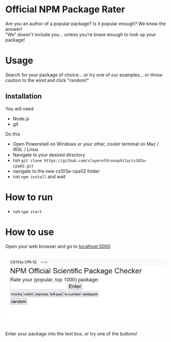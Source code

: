 # Official NPM Package Rater

Are you an author of a popular package? Is it popular enough? We know the answer!     
"We" doesn't include you... unless you're brave enough to look up your package!

# Usage

Search for your package of choice... or try one of our examples... or throw caution to the wind and click "random!"

## Installation
You will need    
* Node.js
* git

Do this    
* Open Powershell on Windows or your other, cooler terminal on Mac / WSL / Linux
* Navigate to your desired directory
* run `git clone https://github.com/slayerofdrosophila/cs103a-cpa02.git`
* navigate to the new cs103a-cpa02 folder
* run `npm install` and wait

# How to run

* run `npm start`

# How to use

Open your web browser and go to [localhost:5000](localhost:5000)

![App homepage](/public/images/screen1.png "Title")

Enter your package into the text box, or try one of the buttons!